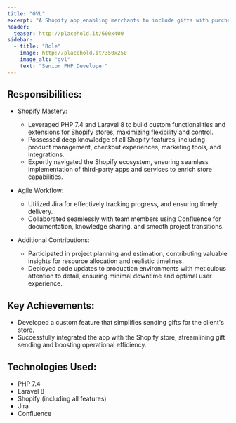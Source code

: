```yaml
---
title: "GVL"
excerpt: "A Shopify app enabling merchants to include gifts with purchases. Customers have the option to send these gifts directly to recipients via email."
header:
  teaser: http://placehold.it/600x400
sidebar:
  - title: "Role"
    image: http://placehold.it/350x250
    image_alt: "gvl"
    text: "Senior PHP Developer"
---
```


## Responsibilities:

  * Shopify Mastery:
    * Leveraged PHP 7.4 and Laravel 8 to build custom functionalities and extensions for Shopify stores, maximizing flexibility and control.
    * Possessed deep knowledge of all Shopify features, including product management, checkout experiences, marketing tools, and integrations.
    * Expertly navigated the Shopify ecosystem, ensuring seamless implementation of third-party apps and services to enrich store capabilities.

  * Agile Workflow:
    * Utilized Jira for effectively tracking progress, and ensuring timely delivery.
    * Collaborated seamlessly with team members using Confluence for documentation, knowledge sharing, and smooth project transitions.

  * Additional Contributions:
    * Participated in project planning and estimation, contributing valuable insights for resource allocation and realistic timelines.
    * Deployed code updates to production environments with meticulous attention to detail, ensuring minimal downtime and optimal user experience.

## Key Achievements:

  * Developed a custom feature that simplifies sending gifts for the client's store.
  * Successfully integrated the app with the Shopify store, streamlining gift sending and boosting operational efficiency.

## Technologies Used:

  * PHP 7.4
  * Laravel 8
  * Shopify (including all features)
  * Jira
  * Confluence